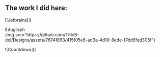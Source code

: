 ## The work I did here:

<p> ![Jetbrains]() </p>
<p> Edugraph<br>(img src="https://github.com/TithiB-del/Designs/assets/76741863/415f05e6-ad3a-4d10-8ede-f7dd9fed305f") </p>
<p> ![Countdown]() </p>

